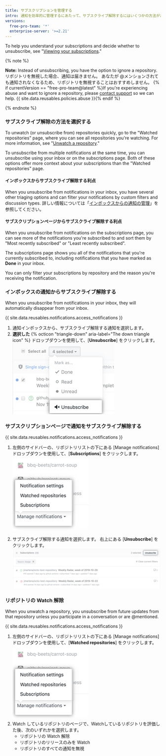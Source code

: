 ```yaml
---
title: サブスクリプションを管理する
intro: 通知を効率的に管理するにあたって、サブスクライブ解除するにはいくつかの方法があります。
versions:
  free-pro-team: '*'
  enterprise-server: '>=2.21'
---
```


To help you understand your subscriptions and decide whether to unsubscribe, see "[Viewing your subscriptions](/github/managing-subscriptions-and-notifications-on-github/viewing-your-subscriptions)."

{% note %}

**Note:** Instead of unsubscribing, you have the option to ignore a repository. リポジトリを無視した場合、通知は届きません。 あなたが @メンションされても通知されなくなるため、リポジトリを無視することはおすすめしません。 {% if currentVersion == "free-pro-team@latest" %}If you're experiencing abuse and want to ignore a repository, please [contact support](/contact) so we can help. {{ site.data.reusables.policies.abuse }}{% endif %}

{% endnote %}

### サブスクライブ解除の方法を選択する

To unwatch (or unsubscribe from) repositories quickly, go to the "Watched repositories" page, where you can see all repositories you're watching. For more information, see "[Unwatch a repository](#unwatch-a-repository)."

To unsubscribe from multiple notifications at the same time, you can unsubscribe using your inbox or on the subscriptions page. Both of these options offer more context about your subscriptions than the "Watched repositories" page.

#### インボックスからサブスクライブ解除する利点

When you unsubscribe from notifications in your inbox, you have several other triaging options and can filter your notifications by custom filters and discussion types. 詳しい情報については「[インボックスからの通知の管理](/github/managing-subscriptions-and-notifications-on-github/managing-notifications-from-your-inbox)」を参照してください。

#### サブスクリプションページからサブスクライブ解除する利点

When you unsubscribe from notifications on the subscriptions page, you can see more of the notifications you're subscribed to and sort them by "Most recently subscribed" or "Least recently subscribed".

The subscriptions page shows you all of the notifications that you're currently subscribed to, including notifications that you have marked as **Done** in your inbox.

You can only filter your subscriptions by repository and the reason you're receiving the notification.

### インボックスの通知からサブスクライブ解除する

When you unsubscribe from notifications in your inbox, they will automatically disappear from your inbox.

{{ site.data.reusables.notifications.access_notifications }}
1. 通知インボックスから、サブスクライブ解除する通知を選択します。
2. **選択した** {% octicon "triangle-down" aria-label="The down triangle icon" %} ドロップダウンを使用して、[**Unsubscribe**] をクリックします。 ![メインインボックスからの [Unsubcribe] オプション](/assets/images/help/notifications-v2/unsubscribe-from-main-inbox.png)

### サブスクリプションページで通知をサブスクライブ解除する

{{ site.data.reusables.notifications.access_notifications }}
1. 左側のサイドバーの、リポジトリリストの下にある [Manage notifications] ドロップダウンを使用して、[**Subscriptions**] をクリックします。 ![[Manage notifications] ドロップダウンメニューオプション](/assets/images/help/notifications-v2/manage-notifications-options.png)

2. サブスクライブ解除する通知を選択します。 右上にある [**Unsubscribe**] をクリックします。 ![サブスクリプションページ](/assets/images/help/notifications-v2/unsubscribe-from-subscriptions-page.png)

### リポジトリの Watch 解除

When you unwatch a repository, you unsubscribe from future updates from that repository unless you participate in a conversation or are @mentioned.

{{ site.data.reusables.notifications.access_notifications }}
1. 左側のサイドバーの、リポジトリリストの下にある [Manage notifications] ドロップダウンを使用して、[**Watched repositories**] をクリックします。 ![[Manage notifications] ドロップダウンメニューオプション](/assets/images/help/notifications-v2/manage-notifications-options.png)
2. Watch しているリポジトリのページで、Watchしているリポジトリを評価した後、次のいずれかを選択します。
    - リポジトリの Watch 解除
    - リポジトリのリリースのみを Watch
    - リポジトリのすべての通知を無視
